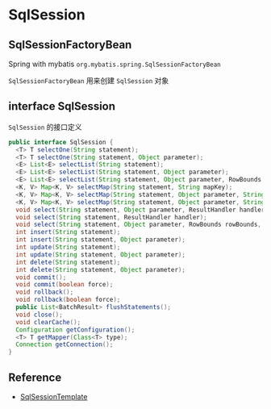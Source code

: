 # SqlSession

## SqlSessionFactoryBean

Spring with mybatis `org.mybatis.spring.SqlSessionFactoryBean`

`SqlSessionFactoryBean` 用来创建 `SqlSession` 对象

## interface SqlSession

`SqlSession` 的接口定义

```java
public interface SqlSession {
  <T> T selectOne(String statement);
  <T> T selectOne(String statement, Object parameter);
  <E> List<E> selectList(String statement);
  <E> List<E> selectList(String statement, Object parameter);
  <E> List<E> selectList(String statement, Object parameter, RowBounds rowBounds);
  <K, V> Map<K, V> selectMap(String statement, String mapKey);
  <K, V> Map<K, V> selectMap(String statement, Object parameter, String mapKey);
  <K, V> Map<K, V> selectMap(String statement, Object parameter, String mapKey, RowBounds rowBounds);
  void select(String statement, Object parameter, ResultHandler handler);
  void select(String statement, ResultHandler handler);
  void select(String statement, Object parameter, RowBounds rowBounds, ResultHandler handler);
  int insert(String statement);
  int insert(String statement, Object parameter);
  int update(String statement);
  int update(String statement, Object parameter);
  int delete(String statement);
  int delete(String statement, Object parameter);
  void commit();
  void commit(boolean force);
  void rollback();
  void rollback(boolean force);
  public List<BatchResult> flushStatements();
  void close();
  void clearCache();
  Configuration getConfiguration();
  <T> T getMapper(Class<T> type);
  Connection getConnection();
}
```

## Reference

- [SqlSessionTemplate](./mybatis-sql-session-template.md)
